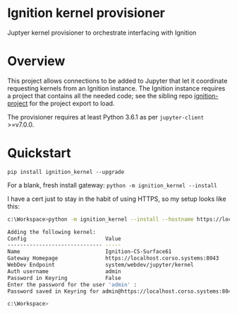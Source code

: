# Ignition kernel provisioner
Juptyer kernel provisioner to orchestrate interfacing with Ignition

# Overview

This project allows connections to be added to Jupyter that let it coordinate requesting kernels from an Ignition instance. The Ignition instance requires a project that contains all the needed code; see the sibling repo [ignition-project](https://github.com/ignition-kernel/ignition-project) for the project export to load.

The provisioner requires at least Python 3.6.1 as per `jupyter-client` >=v7.0.0.


# Quickstart

`pip install ignition_kernel --upgrade`

For a blank, fresh install gateway:
`python -m ignition_kernel --install`

I have a cert just to stay in the habit of using HTTPS, so my setup looks like this:

```sh
c:\Workspace>python -m ignition_kernel --install --hostname https://localhost.corso.systems:8043

Adding the following kernel:
Config                         Value
------------------------------ -----
Name                           Ignition-CS-Surface61
Gateway Homepage               https://localhost.corso.systems:8043
WebDev Endpoint                system/webdev/jupyter/kernel
Auth username                  admin
Password in Keyring            False
Enter the password for the user 'admin' :
Password saved in Keyring for admin@https://localhost.corso.systems:8043

c:\Workspace>
```
